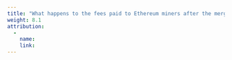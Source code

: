 ```yaml
---
title: "What happens to the fees paid to Ethereum miners after the merge?"
weight: 8.1
attribution:
  -
    name:
    link:
---
```

